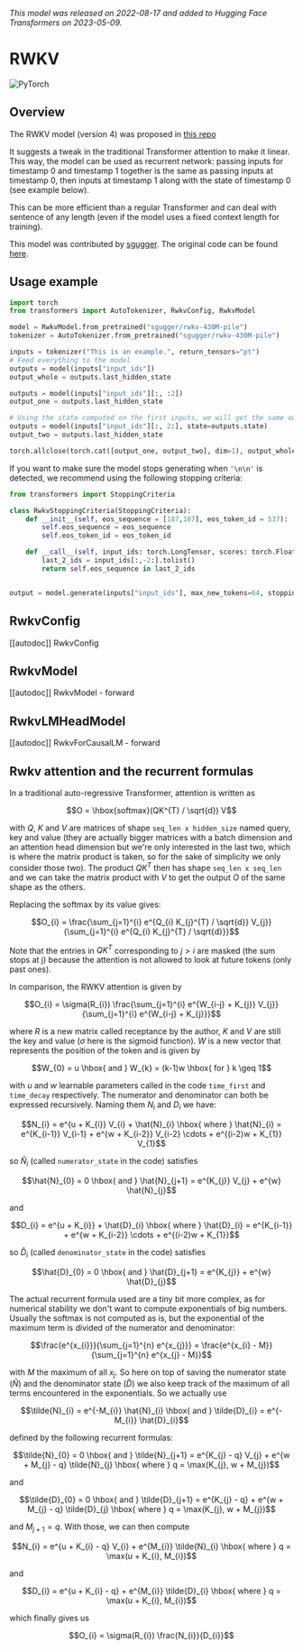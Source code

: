 <!--Copyright 2023 The HuggingFace Team. All rights reserved.

Licensed under the Apache License, Version 2.0 (the "License"); you may not use this file except in compliance with
the License. You may obtain a copy of the License at

http://www.apache.org/licenses/LICENSE-2.0

Unless required by applicable law or agreed to in writing, software distributed under the License is distributed on
an "AS IS" BASIS, WITHOUT WARRANTIES OR CONDITIONS OF ANY KIND, either express or implied. See the License for the
specific language governing permissions and limitations under the License.

⚠️ Note that this file is in Markdown but contain specific syntax for our doc-builder (similar to MDX) that may not be
rendered properly in your Markdown viewer.

-->
*This model was released on 2022-08-17 and added to Hugging Face Transformers on 2023-05-09.*

# RWKV

<div class="flex flex-wrap space-x-1">
<img alt="PyTorch" src="https://img.shields.io/badge/PyTorch-DE3412?style=flat&logo=pytorch&logoColor=white">
</div>

## Overview

The RWKV model (version 4) was proposed in [this repo](https://github.com/BlinkDL/RWKV-LM)

It suggests a tweak in the traditional Transformer attention to make it linear. This way, the model can be used as recurrent network: passing inputs for timestamp 0 and timestamp 1 together is the same as passing inputs at timestamp 0, then inputs at timestamp 1 along with the state of timestamp 0 (see example below).

This can be more efficient than a regular Transformer and can deal with sentence of any length (even if the model uses a fixed context length for training).

This model was contributed by [sgugger](https://huggingface.co/sgugger).
The original code can be found [here](https://github.com/BlinkDL/RWKV-LM).

## Usage example

```py
import torch
from transformers import AutoTokenizer, RwkvConfig, RwkvModel

model = RwkvModel.from_pretrained("sgugger/rwkv-430M-pile")
tokenizer = AutoTokenizer.from_pretrained("sgugger/rwkv-430M-pile")

inputs = tokenizer("This is an example.", return_tensors="pt")
# Feed everything to the model
outputs = model(inputs["input_ids"])
output_whole = outputs.last_hidden_state

outputs = model(inputs["input_ids"][:, :2])
output_one = outputs.last_hidden_state

# Using the state computed on the first inputs, we will get the same output
outputs = model(inputs["input_ids"][:, 2:], state=outputs.state)
output_two = outputs.last_hidden_state

torch.allclose(torch.cat([output_one, output_two], dim=1), output_whole, atol=1e-5)
```

If you want to make sure the model stops generating when `'\n\n'` is detected, we recommend using the following stopping criteria:

```python
from transformers import StoppingCriteria

class RwkvStoppingCriteria(StoppingCriteria):
    def __init__(self, eos_sequence = [187,187], eos_token_id = 537):
        self.eos_sequence = eos_sequence
        self.eos_token_id = eos_token_id

    def __call__(self, input_ids: torch.LongTensor, scores: torch.FloatTensor, **kwargs) -> bool:
        last_2_ids = input_ids[:,-2:].tolist()
        return self.eos_sequence in last_2_ids


output = model.generate(inputs["input_ids"], max_new_tokens=64, stopping_criteria = [RwkvStoppingCriteria()])
```

## RwkvConfig

[[autodoc]] RwkvConfig

## RwkvModel

[[autodoc]] RwkvModel
    - forward

## RwkvLMHeadModel

[[autodoc]] RwkvForCausalLM
    - forward

## Rwkv attention and the recurrent formulas

In a traditional auto-regressive Transformer, attention is written as

$$O = \hbox{softmax}(QK^{T} / \sqrt{d}) V$$

with $Q$, $K$ and $V$ are matrices of shape `seq_len x hidden_size` named query, key and value (they are actually bigger matrices with a batch dimension and an attention head dimension but we're only interested in the last two, which is where the matrix product is taken, so for the sake of simplicity we only consider those two). The product $QK^{T}$ then has shape `seq_len x seq_len` and we can take the matrix product with $V$ to get the output $O$ of the same shape as the others.  

Replacing the softmax by its value gives:

$$O_{i} = \frac{\sum_{j=1}^{i} e^{Q_{i} K_{j}^{T} / \sqrt{d}} V_{j}}{\sum_{j=1}^{i} e^{Q_{i} K_{j}^{T} / \sqrt{d}}}$$

Note that the entries in $QK^{T}$ corresponding to $j > i$ are masked (the sum stops at j) because the attention is not allowed to look at future tokens (only past ones).

In comparison, the RWKV attention is given by

$$O_{i} = \sigma(R_{i}) \frac{\sum_{j=1}^{i} e^{W_{i-j} + K_{j}} V_{j}}{\sum_{j=1}^{i} e^{W_{i-j} + K_{j}}}$$

where $R$ is a new matrix called receptance by the author, $K$ and $V$ are still the key and value ($\sigma$ here is the sigmoid function). $W$ is a new vector that represents the position of the token and is given by

$$W_{0} = u \hbox{  and  } W_{k} = (k-1)w \hbox{ for } k \geq 1$$

with $u$ and $w$ learnable parameters called in the code `time_first` and `time_decay` respectively. The numerator and denominator can both be expressed recursively. Naming them $N_{i}$ and $D_{i}$ we have:

$$N_{i} = e^{u + K_{i}} V_{i} + \hat{N}_{i} \hbox{  where  } \hat{N}_{i} = e^{K_{i-1}} V_{i-1} + e^{w + K_{i-2}} V_{i-2} \cdots + e^{(i-2)w + K_{1}} V_{1}$$

so $\hat{N}_{i}$ (called `numerator_state` in the code) satisfies

$$\hat{N}_{0} = 0 \hbox{  and  } \hat{N}_{j+1} = e^{K_{j}} V_{j} + e^{w} \hat{N}_{j}$$

and

$$D_{i} = e^{u + K_{i}} + \hat{D}_{i} \hbox{  where  } \hat{D}_{i} = e^{K_{i-1}} + e^{w + K_{i-2}} \cdots + e^{(i-2)w + K_{1}}$$

so $\hat{D}_{i}$ (called `denominator_state` in the code) satisfies

$$\hat{D}_{0} = 0 \hbox{  and  } \hat{D}_{j+1} = e^{K_{j}} + e^{w} \hat{D}_{j}$$

The actual recurrent formula used are a tiny bit more complex, as for numerical stability we don't want to compute exponentials of big numbers. Usually the softmax is not computed as is, but the exponential of the maximum term is divided of the numerator and denominator:

$$\frac{e^{x_{i}}}{\sum_{j=1}^{n} e^{x_{j}}} = \frac{e^{x_{i} - M}}{\sum_{j=1}^{n} e^{x_{j} - M}}$$

with $M$ the maximum of all $x_{j}$. So here on top of saving the numerator state ($\hat{N}$) and the denominator state ($\hat{D}$) we also keep track of the maximum of all terms encountered in the exponentials. So we actually use

$$\tilde{N}_{i} = e^{-M_{i}} \hat{N}_{i} \hbox{  and  } \tilde{D}_{i} = e^{-M_{i}} \hat{D}_{i}$$

defined by the following recurrent formulas:

$$\tilde{N}_{0} = 0 \hbox{  and  } \tilde{N}_{j+1} = e^{K_{j} - q} V_{j} + e^{w + M_{j} - q} \tilde{N}_{j} \hbox{  where  } q = \max(K_{j}, w + M_{j})$$

and

$$\tilde{D}_{0} = 0 \hbox{  and  } \tilde{D}_{j+1} = e^{K_{j} - q} + e^{w + M_{j} - q} \tilde{D}_{j} \hbox{  where  } q = \max(K_{j}, w + M_{j})$$

and $M_{j+1} = q$. With those, we can then compute

$$N_{i} = e^{u + K_{i} - q} V_{i} + e^{M_{i}} \tilde{N}_{i} \hbox{  where  } q = \max(u + K_{i}, M_{i})$$

and

$$D_{i} = e^{u + K_{i} - q} + e^{M_{i}} \tilde{D}_{i} \hbox{  where  } q = \max(u + K_{i}, M_{i})$$

which finally gives us

$$O_{i} = \sigma(R_{i}) \frac{N_{i}}{D_{i}}$$
